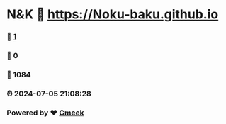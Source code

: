 # N&K :link: https://Noku-baku.github.io 
### :page_facing_up: [1](https://Noku-baku.github.io/tag.html) 
### :speech_balloon: 0 
### :hibiscus: 1084 
### :alarm_clock: 2024-07-05 21:08:28 
### Powered by :heart: [Gmeek](https://github.com/Meekdai/Gmeek)
